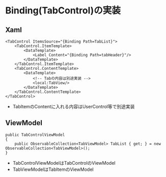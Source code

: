 # Binding(TabControl)の実装

## Xaml
```
<TabControl ItemsSource="{Binding Path=TabList}">
    <TabControl.ItemTemplate>
        <DataTemplate>
            <Label Content="{Binding Path=tabHeader}"/>
        </DataTemplate>
    </TabControl.ItemTemplate>
    <TabControl.ContentTemplate>
        <DataTemplate>
            <!-- Tabの内容は別途実装 -->
            <local:TabView/>
        </DataTemplate>
    </TabControl.ContentTemplate>
</TabControl>
```
- TabItemのContentに入れる内容はUserControl等で別途実装

## ViewModel
```
public TabControlViewModel
{
    public ObservableCollection<TabViewModel> TabList { get; } = new ObservableCollection<TabViewModel>();
}
```
- TabControlViewModelはTabControlのViewModel
- TabViewModelはTabItemのViewModel